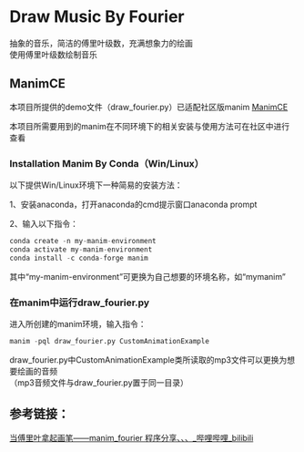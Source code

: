 # Draw Music By Fourier

抽象的音乐，简洁的傅里叶级数，充满想象力的绘画  
使用傅里叶级数绘制音乐

## ManimCE
本项目所提供的demo文件（draw_fourier.py）已适配社区版manim [ManimCE](https://github.com/manimCommunity/manim)   

本项目所需要用到的manim在不同环境下的相关安装与使用方法可在社区中进行查看  


### Installation Manim By Conda（Win/Linux）
以下提供Win/Linux环境下一种简易的安装方法：  

1、安装anaconda，打开anaconda的cmd提示窗口anaconda prompt  

2、输入以下指令：
```python
conda create -n my-manim-environment
conda activate my-manim-environment
conda install -c conda-forge manim
```
其中“my-manim-environment”可更换为自己想要的环境名称，如“mymanim”
### 在manim中运行draw_fourier.py
进入所创建的manim环境，输入指令：
```python
manim -pql draw_fourier.py CustomAnimationExample
```
draw_fourier.py中CustomAnimationExample类所读取的mp3文件可以更换为想要绘画的音频  
（mp3音频文件与draw_fourier.py置于同一目录）

## 参考链接：
[当傅里叶拿起画笔——manim_fourier 程序分享、、、_哔哩哔哩_bilibili](https://www.bilibili.com/video/BV1q84y187EK/?vd_source=43a4b55496ceb031cd19527449c3aa23)

